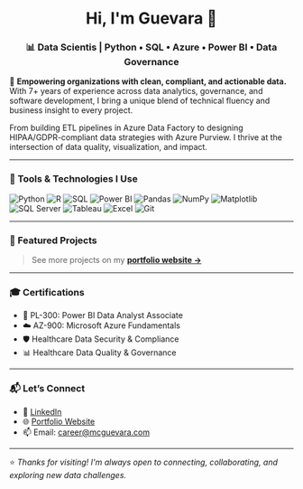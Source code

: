 <h1 align="center">Hi, I'm Guevara 👋</h1>
<h3 align="center">📊 Data Scientis | Python • SQL • Azure • Power BI • Data Governance</h3>

🎯 **Empowering organizations with clean, compliant, and actionable data.**  
With 7+ years of experience across data analytics, governance, and software development, I bring a unique blend of technical fluency and business insight to every project.

From building ETL pipelines in Azure Data Factory to designing HIPAA/GDPR-compliant data strategies with Azure Purview. I thrive at the intersection of data quality, visualization, and impact.

---

### 🧰 Tools & Technologies I Use

![Python](https://img.shields.io/badge/-Python-3776AB?logo=python&logoColor=white&style=flat-square)
![R](https://img.shields.io/badge/-R-276DC3?logo=r&logoColor=white&style=flat-square)
![SQL](https://img.shields.io/badge/-SQL-4479A1?logo=postgresql&logoColor=white&style=flat-square)
![Power BI](https://img.shields.io/badge/-Power%20BI-F2C811?logo=powerbi&logoColor=black&style=flat-square)
![Pandas](https://img.shields.io/badge/-pandas-150458?logo=pandas&logoColor=white&style=flat-square)
![NumPy](https://img.shields.io/badge/-NumPy-013243?logo=numpy&logoColor=white&style=flat-square)
![Matplotlib](https://img.shields.io/badge/-Matplotlib-11557C?logo=plotly&logoColor=white&style=flat-square)
![SQL Server](https://img.shields.io/badge/-SQL%20Server-CC2927?logo=microsoftsqlserver&logoColor=white&style=flat-square)
![Tableau](https://img.shields.io/badge/-Tableau-E97627?logo=tableau&logoColor=white&style=flat-square)
![Excel](https://img.shields.io/badge/-Excel-217346?logo=microsoft-excel&logoColor=white&style=flat-square)
![Git](https://img.shields.io/badge/-Git-F05032?logo=git&logoColor=white&style=flat-square)

---

### 📁 Featured Projects
<!-- | Project | Description | Tools |  
|---------|------------|-------|  
| **[Sales Dashboard](https://github.com/yourrepo/sales-analysis)** | Interactive Tableau dashboard tracking sales performance. | Tableau, SQL |  
| **[Customer Churn Analysis](https://github.com/yourrepo/churn-analysis)** | Predicted churn risk with 85% accuracy. | Python, Pandas |  
| **[COVID-19 Tracker](https://github.com/yourrepo/covid-tracker)** | SQL + Tableau dashboard for infection trends. | SQL, Tableau |  
| 📁 Project | 💼 Focus |
|-----------|---------|
| [**Data Governance Framework Demo**](https://github.com/yourusername/data-governance-demo) | Simulated Azure Purview metadata model for a healthcare dataset |
| [**Retail Sales Analysis**](https://github.com/yourusername/retail-store-analysis) | Power BI + SQL Server + Python pipeline to monitor KPIs |
| [**Data Quality Audit Toolkit**](https://github.com/yourusername/data-quality-audit) | Custom scripts to validate data integrity, nulls, schema mismatches |
| [**Healthcare Compliance Dashboard**](https://github.com/yourusername/healthcare-dashboard) | Power BI dashboard tracking HIPAA/GDPR metrics |
| [**ETL Pipeline with Azure Data Factory**](https://github.com/yourusername/adf-etl-project) | Simulated pipeline with ingestion, transformation, and storage monitoring | -->


> See more projects on my [**portfolio website →**](https://mcguevara.com)

---
### 🎓 Certifications

- 🧠 PL-300: Power BI Data Analyst Associate  
- ☁️ AZ-900: Microsoft Azure Fundamentals  
- 🛡️ Healthcare Data Security & Compliance  
- 📊 Healthcare Data Quality & Governance 

---

### 📬 Let’s Connect

- 🔗 [LinkedIn](https://linkedin.com/in/sir-guevara)
- 🌐 [Portfolio Website](https://mcguevara.com)
- 📫 Email: career@mcguevara.com

---

⭐️ *Thanks for visiting! I'm always open to connecting, collaborating, and exploring new data challenges.*

